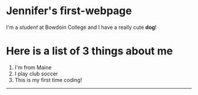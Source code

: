 # Jennifer's first-webpage

I'm a *student* at Bowdoin College and I have a really cute **dog**!

# Here is a list of **3** things about me #
1. I'm from Maine
2. I play club soccer
3. This is my first time coding!
---
